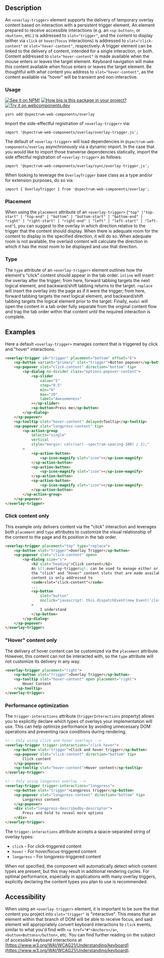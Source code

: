 ## Description

An `<overlay-trigger>` element supports the delivery of temporary overlay content based on interaction with a persistent trigger element. An element prepared to receive accessible interactions (e.g. an `<sp-button>`, or `<button>`, etc.) is addressed to `slot="trigger"`, and the content to display (either via `click` or `hover`/`focus` interactions) is addressed to `slot="click-content"` or `slot="hover-content"`, respectively. A trigger element can be linked to the delivery of content, intended for a single interaction, or both. Content addressed to `slot="hover-content"` is made available when the mouse enters or leaves the target element. Keyboard navigation will make this content available when focus enters or leaves the target element. Be thoughtful with what content you address to `slot="hover-content"`, as the content available via "hover" will be transient and non-interactive.

### Usage

[![See it on NPM!](https://img.shields.io/npm/v/@spectrum-web-components/meter?style=for-the-badge)](https://www.npmjs.com/package/@spectrum-web-components/overlay)
[![How big is this package in your project?](https://img.shields.io/bundlephobia/minzip/@spectrum-web-components/meter?style=for-the-badge)](https://bundlephobia.com/result?p=@spectrum-web-components/overlay)
[![Try it on webcomponents.dev](https://img.shields.io/badge/Try%20it%20on-webcomponents.dev-green?style=for-the-badge)](https://webcomponents.dev/edit/collection/fO75441E1Q5ZlI0e9pgq/bu0sOBIfyW7wnHkXtGzL/src/index.ts)

```
yarn add @spectrum-web-components/overlay
```

Import the side-effectful registration of `<overlay-trigger>` via:

```
import '@spectrum-web-components/overlay/overlay-trigger.js';
```

The default of `<overlay-trigger>` will load dependencies in `@spectrum-web-components/overlay` asynchronously via a dynamic import. In the case that you would like to import those tranverse dependencies statically, import the side effectful registration of `<overlay-trigger>` as follows:

```
import '@spectrum-web-components/overlay/sync/overlay-trigger.js';
```

When looking to leverage the `OverlayTrigger` base class as a type and/or for extension purposes, do so via:

```
import { OverlayTrigger } from '@spectrum-web-components/overlay';
```

### Placement

When using the `placement` attribute of an `<overlay-trigger>` (`"top" |"top-start" | "top-end" | "bottom" | "bottom-start" | "bottom-end" | "right" | "right-start" | "right-end" | "left" | "left-start" | "left-end"`), you can suggest to the overlay in which direction relative to the trigger that the content should display. When there is adequate room for the content to display in the specified direction, it will do so. When adequate room is not available, the overlaid content will calculate the direction in which it has the most room to be displayed and use that direction.

### Type

The `type` attribute of an `<overlay-trigger>` element outlines how the element's "click" content should appear in the tab order. `inline` will insert the overlay after the trigger; from here, forward tabbing targets the next logical element, and backward/shift tabbing returns to the target. `replace` will insert the overlay into the page as if it were the trigger; from here, forward tabbing targets the next logical element, and backward/shift tabbing targets the logical element prior to the target. Finally, `modal` will open the content in a tab order fully separate from the original content flow and trap the tab order within that content until the required interaction is complete.

## Examples

Here a default `<overlay-trigger>` manages content that is triggered by click and "hover" interactions.

```html
<overlay-trigger id="trigger" placement="bottom" offset="6">
    <sp-button variant="primary" slot="trigger">Button popover</sp-button>
    <sp-popover slot="click-content" direction="bottom" tip>
        <sp-dialog no-divider class="options-popover-content">
            <sp-slider
                value="5"
                step="0.5"
                min="0"
                max="20"
                label="Awesomeness"
            ></sp-slider>
            <sp-button>Press me</sp-button>
        </sp-dialog>
    </sp-popover>
    <sp-tooltip slot="hover-content" delayed>Tooltip</sp-tooltip>
    <sp-popover slot="longpress-content" tip>
        <sp-action-group
            selects="single"
            vertical
            style="margin: calc(var(--spectrum-spacing-100) / 2);"
        >
            <sp-action-button>
                <sp-icon-magnify slot="icon"></sp-icon-magnify>
            </sp-action-button>
            <sp-action-button>
                <sp-icon-magnify slot="icon"></sp-icon-magnify>
            </sp-action-button>
            <sp-action-button>
                <sp-icon-magnify slot="icon"></sp-icon-magnify>
            </sp-action-button>
        </sp-action-group>
    </sp-popover>
</overlay-trigger>
```

### Click content only

This example only delivers content via the "click" interaction and leverages both `placement` and `type` attributes to customize the visual relationship of the content to the page and its position in the tab order.

```html
<overlay-trigger placement="top" type="replace">
    <sp-button slot="trigger">Overlay Trigger</sp-button>
    <sp-popover slot="click-content" open>
        <sp-dialog size="s">
            <h2 slot="heading">Click content</h2>
            An &lt;overlay-trigger&gt; can be used to manage either or both of
            the "click" and "hover" content slots that are made available. Here,
            content is only addressed to
            <code>slot="click-content"</code>
            ...
            <sp-button
                slot="button"
                onclick="javascript: this.dispatchEvent(new Event('close', {bubbles: true, composed: true}));"
            >
                I understand
            </sp-button>
        </sp-dialog>
    </sp-popover>
</overlay-trigger>
```

### "Hover" content only

The delivery of hover content can be customized via the `placement` attribute. However, this content can not be interacted with, so the `type` attribute will not customize its delivery in any way.

```html
<overlay-trigger placement="right">
    <sp-button slot="trigger">Overlay Trigger</sp-button>
    <sp-tooltip slot="hover-content" open placement="right">
        Hover Content
    </sp-tooltip>
</overlay-trigger>
```

### Performance optimization

The `trigger-interactions` attribute (`triggerInteractions` property) allows you to explicitly declare which types of overlays your implementation will use. This can help optimize performance by avoiding unnecessary DOM operations and preventing race conditions during rendering.

```html
<!-- Only using click and hover overlays -->
<overlay-trigger trigger-interactions="click hover">
    <sp-button slot="trigger">Click and hover trigger</sp-button>
    <sp-popover slot="click-content" direction="bottom" tip>
        Click content
    </sp-popover>
    <sp-tooltip slot="hover-content">Hover content</sp-tooltip>
</overlay-trigger>

<!-- Only using longpress overlay -->
<overlay-trigger trigger-interactions="longpress">
    <sp-button slot="trigger">Longpress trigger</sp-button>
    <sp-popover slot="longpress-content" direction="bottom" tip>
        Longpress content
    </sp-popover>
    <div slot="longpress-describedby-descriptor">
        Press and hold to reveal more options
    </div>
</overlay-trigger>
```

The `trigger-interactions` attribute accepts a space-separated string of overlay types:

-   `click` - For click-triggered content
-   `hover` - For hover/focus-triggered content
-   `longpress` - For longpress-triggered content

When not specified, the component will automatically detect which content types are present, but this may result in additional rendering cycles. For optimal performance, especially in applications with many overlay triggers, explicitly declaring the content types you plan to use is recommended.

## Accessibility

When using an `<overlay-trigger>` element, it is important to be sure the that content you project into `slot="trigger"` is "interactive". This means that an element within that branch of DOM will be able to receive focus, and said element will appropriately convert keyboard interactions to `click` events, similar to what you'd find with `<a href="#">Anchors</a>`, `<button>Buttons</button>`, etc. You can find further reading on the subject of accessible keyboard interactions at [https://www.w3.org/WAI/WCAG21/Understanding/keyboard](https://www.w3.org/WAI/WCAG21/Understanding/keyboard).
